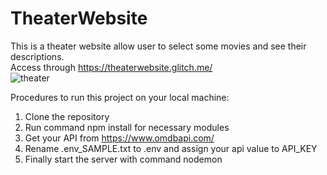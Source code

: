 # TheaterWebsite
This is a theater website allow user to select some movies and see their descriptions.  
Access through https://theaterwebsite.glitch.me/  
![theater](https://user-images.githubusercontent.com/82336264/233800722-a4ef98ce-0860-411c-9b61-28c24e2be4d8.gif) 
  
Procedures to run this project on your local machine: 
1. Clone the repository 
2. Run command npm install for necessary modules  
3. Get your API from https://www.omdbapi.com/ 
4. Rename .env_SAMPLE.txt to .env and assign your api value to API_KEY
5. Finally start the server with command nodemon
